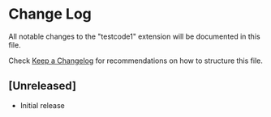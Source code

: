 # Change Log

All notable changes to the "testcode1" extension will be documented in this file.

Check [Keep a Changelog](http://keepachangelog.com/) for recommendations on how to structure this file.

## [Unreleased]

- Initial release